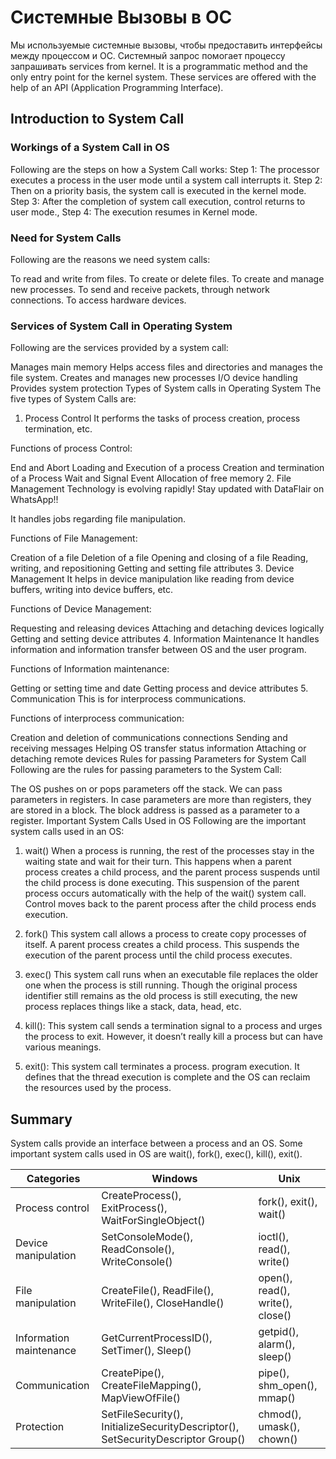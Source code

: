 # Системные Вызовы в ОС

Мы используемые системные вызовы, чтобы предоставить интерфейсы между процессом и ОС.
Системный запрос помогает процессу запрашивать services from kernel. It is a programmatic method and the only entry point for the kernel system. These services are offered with the help of an API (Application Programming Interface).

## Introduction to System Call

### Workings of a System Call in OS
Following are the steps on how a System Call works:
Step 1: The processor executes a process in the user mode until a system call interrupts it.
Step 2: Then on a priority basis, the system call is executed in the kernel mode.
Step 3: After the completion of system call execution, control returns to user mode.,
Step 4: The execution resumes in Kernel mode.

### Need for System Calls
Following are the reasons we need system calls:

To read and write from files.
To create or delete files.
To create and manage new processes.
To send and receive packets, through network connections.
To access hardware devices.

### Services of System Call in Operating System
Following are the services provided by a system call:

Manages main memory
Helps access files and directories and manages the file system.
Creates and manages new processes
I/O device handling
Provides system protection
Types of System calls in Operating System
The five types of System Calls are:

1. Process Control
It performs the tasks of process creation, process termination, etc.

Functions of process Control:

End and Abort
Loading and Execution of a process
Creation and termination of a Process
Wait and Signal Event
Allocation of free memory
2. File Management
Technology is evolving rapidly!
Stay updated with DataFlair on WhatsApp!!

It handles jobs regarding file manipulation.

Functions of File Management:

Creation of a file
Deletion of a file
Opening and closing of a file
Reading, writing, and repositioning
Getting and setting file attributes
3. Device Management
It helps in device manipulation like reading from device buffers, writing into device buffers, etc.

Functions of Device Management:

Requesting and releasing devices
Attaching and detaching devices logically
Getting and setting device attributes
4. Information Maintenance
It handles information and information transfer between OS and the user program.

Functions of Information maintenance:

Getting or setting time and date
Getting process and device attributes
5. Communication
This is for interprocess communications.

Functions of interprocess communication:

Creation and deletion of communications connections
Sending and receiving messages
Helping OS transfer status information
Attaching or detaching remote devices
Rules for passing Parameters for System Call
Following are the rules for passing parameters to the System Call:

The OS pushes on or pops parameters off the stack.
We can pass parameters in registers.
In case parameters are more than registers, they are stored in a block. The block address is passed as a parameter to a register.
Important System Calls Used in OS
Following are the important system calls used in an OS:

1. wait()
When a process is running, the rest of the processes stay in the waiting state and wait for their turn. This happens when a parent process creates a child process, and the parent process suspends until the child process is done executing. This suspension of the parent process occurs automatically with the help of the wait() system call. Control moves back to the parent process after the child process ends execution.

2. fork()
This system call allows a process to create copy processes of itself. A parent process creates a child process. This suspends the execution of the parent process until the child process executes.

3. exec()
This system call runs when an executable file replaces the older one when the process is still running. Though the original process identifier still remains as the old process is still executing, the new process replaces things like a stack, data, head, etc.

4. kill():
This system call sends a termination signal to a process and urges the process to exit. However, it doesn’t really kill a process but can have various meanings.

5. exit():
This system call terminates a process. program execution. It defines that the thread execution is complete and the OS can reclaim the resources used by the process.

## Summary
System calls provide an interface between a process and an OS. Some important system calls used in OS are wait(), fork(), exec(), kill(), exit().

| Categories |	Windows |	Unix |
| --- | --- | --- |
| Process control |	CreateProcess(), ExitProcess(), WaitForSingleObject() |	fork(), exit(), wait() |
| Device manipulation |	SetConsoleMode(), ReadConsole(), WriteConsole() |	ioctl(), read(), write() |
| File manipulation |	CreateFile(), ReadFile(), WriteFile(), CloseHandle() |	open(), read(), write(), close() |
| Information maintenance |	GetCurrentProcessID(), SetTimer(), Sleep() |	getpid(), alarm(), sleep() |
| Communication |	CreatePipe(), CreateFileMapping(), MapViewOfFile() |	pipe(), shm_open(), mmap() |
| Protection |	SetFileSecurity(), InitializeSecurityDescriptor(), SetSecurityDescriptor Group() |	chmod(), umask(), chown() |

